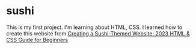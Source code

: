# sushi
This is my first project. I'm learning about HTML, CSS.
I learned how to create this website from [Creating a Sushi-Themed Website: 2023 HTML & CSS Guide for Beginners](https://www.youtube.com/watch?v=QRrPE9aj3wI)
